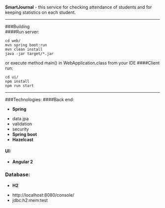 **SmartJournal** - this service for checking attendance of students and for keeping statistics on each student.
***
###Building  
####Run server:  
```
cd web/
mvn spring boot:run  
mvn clean install  
java -jar target/*.jar
```
or execute method main() in WebApplication.class from your IDE
####Client run:  
```
cd ui/
npm install
npm run start
```
***
###Technologies: 
####Back end:

- **Spring**
 + data jpa
 + validation
 + security
+ **Spring boot**
+ **Hazelcast**

#### UI:
* **Angular 2**  

### Database:
- **H2** 
 + http://localhost:8080/console/  
 + jdbc:h2:mem:test
